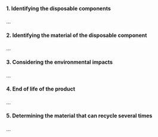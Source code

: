  #### 1. Identifying the disposable components 
 ...
 #### 2. Identifying the material of the disposable  component 
 ...
 #### 3. Considering the environmental impacts
 ...
 #### 4. End of life of the product
 ...
 #### 5. Determining the material that can recycle several times
 ...

